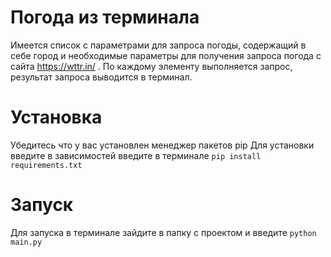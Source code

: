 # Погода из терминала

Имеется список с параметрами для запроса погоды, содержащий в себе город и необходимые параметры для получения запроса погода с сайта https://wttr.in/
.
По каждому элементу выполняется запрос, результат запроса выводится в терминал.

# Установка

Убедитесь что у вас установлен менеджер пакетов pip
Для установки введите в зависимостей введите в терминале `pip install requirements.txt`

# Запуск 

Для запуска в терминале зайдите в папку с проектом и введите `python main.py`